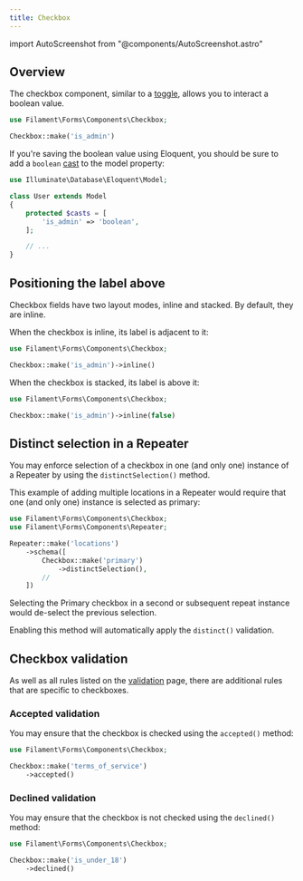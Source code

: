 ```yaml
---
title: Checkbox
---
```

import AutoScreenshot from "@components/AutoScreenshot.astro"

## Overview

The checkbox component, similar to a [toggle](toggle), allows you to interact a boolean value.

```php
use Filament\Forms\Components\Checkbox;

Checkbox::make('is_admin')
```

<AutoScreenshot name="forms/fields/checkbox/simple" alt="Checkbox" version="3.x" />

If you're saving the boolean value using Eloquent, you should be sure to add a `boolean` [cast](https://laravel.com/docs/eloquent-mutators#attribute-casting) to the model property:

```php
use Illuminate\Database\Eloquent\Model;

class User extends Model
{
    protected $casts = [
        'is_admin' => 'boolean',
    ];

    // ...
}
```

## Positioning the label above

Checkbox fields have two layout modes, inline and stacked. By default, they are inline.

When the checkbox is inline, its label is adjacent to it:

```php
use Filament\Forms\Components\Checkbox;

Checkbox::make('is_admin')->inline()
```

<AutoScreenshot name="forms/fields/checkbox/inline" alt="Checkbox with its label inline" version="3.x" />

When the checkbox is stacked, its label is above it:

```php
use Filament\Forms\Components\Checkbox;

Checkbox::make('is_admin')->inline(false)
```

<AutoScreenshot name="forms/fields/checkbox/not-inline" alt="Checkbox with its label above" version="3.x" />

## Distinct selection in a Repeater

You may enforce selection of a checkbox in one (and only one) instance of a Repeater by using the `distinctSelection()` method.

This example of adding multiple locations in a Repeater would require that one (and only one) instance is selected as primary: 

```php
use Filament\Forms\Components\Checkbox;
use Filament\Forms\Components\Repeater;

Repeater::make('locations')
    ->schema([  
        Checkbox::make('primary')
            ->distinctSelection(),
        //
    ])
```

Selecting the Primary checkbox in a second or subsequent repeat instance would de-select the previous selection.

Enabling this method will automatically apply the `distinct()` validation.

## Checkbox validation

As well as all rules listed on the [validation](../validation) page, there are additional rules that are specific to checkboxes.

### Accepted validation

You may ensure that the checkbox is checked using the `accepted()` method:

```php
use Filament\Forms\Components\Checkbox;

Checkbox::make('terms_of_service')
    ->accepted()
```

### Declined validation

You may ensure that the checkbox is not checked using the `declined()` method:

```php
use Filament\Forms\Components\Checkbox;

Checkbox::make('is_under_18')
    ->declined()
```
